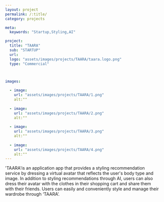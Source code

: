 ```yaml
---
layout: project
permalink: /:title/
category: projects

meta:
  keywords: "Startup,Styling,AI"

project:
  title: "TAARA"
  sub: "STARTUP"
  url: 
  logo: "assets/images/projects/TAARA/taara.logo.png"
  type: "Commercial"



images:
  
  - image:
    url: "assets/images/projects/TAARA/1.png"
    alt:""
   
  - image:
    url: "assets/images/projects/TAARA/2.png"
    alt:""
    
  - image:
    url: "assets/images/projects/TAARA/3.png"
    alt:""
   
  - image:
    url: "assets/images/projects/TAARA/4.png"
    alt:"" 
---
```

<p>'TAARA'is an application app that provides a styling recommendation service by dressing a virtual avatar that reflects the user's body type and image. In addition to styling recommendations through AI, users can also dress their avatar with the clothes in their shopping cart and share them with their friends. Users can easily and conveniently style and manage their wardrobe through ‘TAARA’. </p>
<br>
<br>
<br>
<br>
<br>
